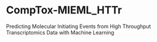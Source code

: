 # CompTox-MIEML_HTTr
Predicting Molecular Initiating Events from High Throughput Transcriptomics Data with Machine Learning
